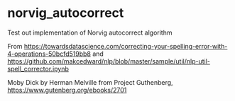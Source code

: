 # norvig_autocorrect
Test out implementation of Norvig autocorrect algorithm

From https://towardsdatascience.com/correcting-your-spelling-error-with-4-operations-50bcfd519bb8 and https://github.com/makcedward/nlp/blob/master/sample/util/nlp-util-spell_corrector.ipynb

Moby Dick by Herman Melville from Project Guthenberg, https://www.gutenberg.org/ebooks/2701
